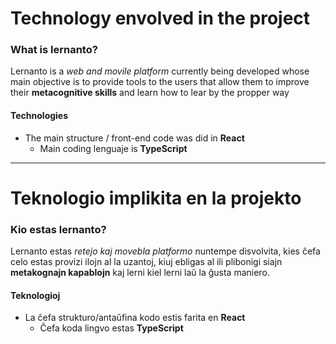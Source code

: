 # Technology envolved in the project

### What is lernanto?
Lernanto is a *web and movile platform* currently being developed whose main objective is to provide tools to the users that allow them to improve their **metacognitive skills** and learn how to lear by the propper way

#### Technologies
* The main structure / front-end code was did in **React**
    * Main coding lenguaje is **TypeScript**

--------------------------------------------------------

# Teknologio implikita en la projekto

### Kio estas lernanto?
Lernanto estas *retejo kaj movebla platformo* nuntempe disvolvita, kies ĉefa celo estas provizi ilojn al la uzantoj, kiuj ebligas al ili plibonigi siajn **metakognajn kapablojn** kaj lerni kiel lerni laŭ la ĝusta maniero.

#### Teknologioj
* La ĉefa strukturo/antaŭfina kodo estis farita en **React**
     * Ĉefa koda lingvo estas **TypeScript**